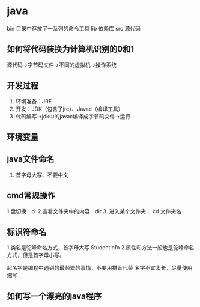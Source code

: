 # java
 
 bin 目录中存放了一系列的命令工具
 lib 依赖库
 src 源代码
 
## 如何将代码装换为计算机识别的0和1
源代码->字节码文件->不同的虚拟机->操作系统

## 开发过程

1. 环境准备：JRE 
2. 开发：JDK（包含了jre）、Javac（编译工具）
3. 代码编写->jdk中的javac编译成字节码文件->运行

## 环境变量

## java文件命名

1. 首字母大写、不要中文

## cmd常规操作

1.盘切换：d:
2.查看文件夹中的内容：dir
3. 进入某个文件夹： cd 文件夹名

## 标识符命名

1.类名是驼峰命名方式，首字母大写 StudentInfo
2.属性和方法一般也是驼峰命名方式，但是首字母小写。

起名字是编程中遇到的最频繁的事情，不要用拼音代替
名字不宜太长，尽量使用缩写

## 如何写一个漂亮的java程序





